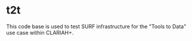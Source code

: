 # t2t
This code base is used to test SURF infrastructure for the "Tools to Data" use case within CLARIAH+. 
